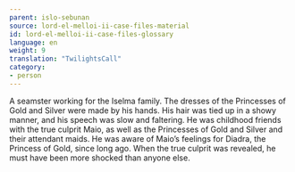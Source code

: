```yaml
---
parent: islo-sebunan
source: lord-el-melloi-ii-case-files-material
id: lord-el-melloi-ii-case-files-glossary
language: en
weight: 9
translation: "TwilightsCall"
category:
- person
---
```


A seamster working for the Iselma family.
The dresses of the Princesses of Gold and Silver were made by his hands. His hair was tied up in a showy manner, and his speech was slow and faltering.
He was childhood friends with the true culprit Maio, as well as the Princesses of Gold and Silver and their attendant maids. He was aware of Maio’s feelings for Diadra, the Princess of Gold, since long ago. When the true culprit was revealed, he must have been more shocked than anyone else.
